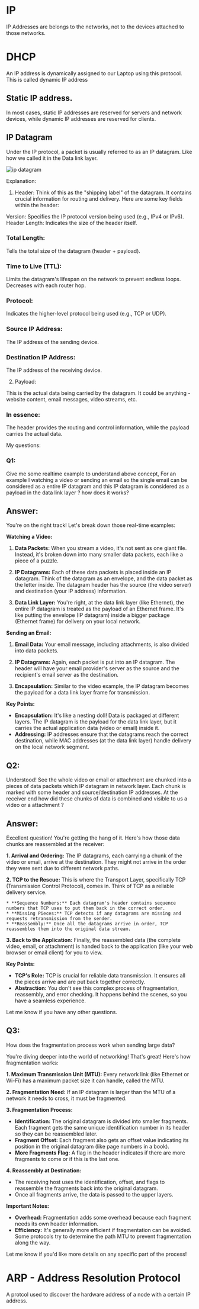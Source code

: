 # IP

IP Addresses are belongs to the networks, not to the devices attached to those networks. 

# DHCP

An IP address is dynamically assigned to our Laptop using this protocol. This is called dynamic IP address

## Static IP address. 

In most cases, static IP addresses are reserved for servers and network devices, while dynamic IP addresses are reserved for clients.

## IP Datagram

Under the IP protocol, a packet is usually referred to as an IP datagram. Like how we called it in the Data link layer. 

![ip datagram](Images/IP_Datagram.png)

Explanation: 

1. Header: Think of this as the "shipping label" of the datagram. It contains crucial information for routing and delivery. Here are some key fields within the header:

Version: Specifies the IP protocol version being used (e.g., IPv4 or IPv6).
Header Length: Indicates the size of the header itself.

### Total Length: 
Tells the total size of the datagram (header + payload).

### Time to Live (TTL): 
Limits the datagram's lifespan on the network to prevent endless loops. Decreases with each router hop.

### Protocol: 
Indicates the higher-level protocol being used (e.g., TCP or UDP).

### Source IP Address: 
The IP address of the sending device.

### Destination IP Address: 
The IP address of the receiving device.

2. Payload: 

This is the actual data being carried by the datagram. It could be anything - website content, email messages, video streams, etc.

### In essence: 

The header provides the routing and control information, while the payload carries the actual data. 

My questions:

### Q1: 

Give me some realtime example to understand above concept, For an example I watching a video or sending an email so the single email can be considered as a entire  IP datagram and this IP datagram is considered as a payload in the data link layer ? how does it works? 

## Answer: 

You're on the right track! Let's break down those real-time examples:

**Watching a Video:**

1.  **Data Packets:** When you stream a video, it's not sent as one giant file. Instead, it's broken down into many smaller data packets, each like a piece of a puzzle.

2.  **IP Datagrams:** Each of these data packets is placed inside an IP datagram. Think of the datagram as an envelope, and the data packet as the letter inside. The datagram header has the source (the video server) and destination (your IP address) information.

3.  **Data Link Layer:** You're right, at the data link layer (like Ethernet), the entire IP datagram is treated as the payload of an Ethernet frame. It's like putting the envelope (IP datagram) inside a bigger package (Ethernet frame) for delivery on your local network.

**Sending an Email:**

1.  **Email Data:** Your email message, including attachments, is also divided into data packets.

2.  **IP Datagrams:** Again, each packet is put into an IP datagram. The header will have your email provider's server as the source and the recipient's email server as the destination.

3.  **Encapsulation:**  Similar to the video example, the IP datagram becomes the payload for a data link layer frame for transmission.

**Key Points:**

*   **Encapsulation:** It's like a nesting doll! Data is packaged at different layers. The IP datagram is the payload for the data link layer, but it carries the actual application data (video or email) inside it.
*   **Addressing:** IP addresses ensure that the datagrams reach the correct destination, while MAC addresses (at the data link layer) handle delivery on the local network segment.

## Q2: 

Understood! See the whole video or email or attachment are chunked into a pieces of data packets which IP datagram in network layer. Each chunk is marked with some header and source/destination IP addresses. At the receiver end how did these chunks of data is combined and visible to us a video or a attachment ?

## Answer: 

Excellent question! You're getting the hang of it. Here's how those data chunks are reassembled at the receiver:

**1. Arrival and Ordering:** The IP datagrams, each carrying a chunk of the video or email, arrive at the destination. They might not arrive in the order they were sent due to different network paths.

**2. TCP to the Rescue:** This is where the Transport Layer, specifically TCP (Transmission Control Protocol), comes in. Think of TCP as a reliable delivery service.

    * **Sequence Numbers:** Each datagram's header contains sequence numbers that TCP uses to put them back in the correct order.
    * **Missing Pieces:** TCP detects if any datagrams are missing and requests retransmission from the sender.
    * **Reassembly:** Once all the datagrams arrive in order, TCP reassembles them into the original data stream.

**3. Back to the Application:** Finally, the reassembled data (the complete video, email, or attachment) is handed back to the application (like your web browser or email client) for you to view.

**Key Points:**

*   **TCP's Role:** TCP is crucial for reliable data transmission. It ensures all the pieces arrive and are put back together correctly.
*   **Abstraction:** You don't see this complex process of fragmentation, reassembly, and error checking. It happens behind the scenes, so you have a seamless experience.

Let me know if you have any other questions. 

## Q3: 

How does the fragmentation process work when sending large data?  

You're diving deeper into the world of networking! That's great! Here's how fragmentation works:

**1. Maximum Transmission Unit (MTU):**  Every network link (like Ethernet or Wi-Fi) has a maximum packet size it can handle, called the MTU. 

**2. Fragmentation Need:** If an IP datagram is larger than the MTU of a network it needs to cross, it must be fragmented.

**3. Fragmentation Process:**

   * **Identification:** The original datagram is divided into smaller fragments. Each fragment gets the same unique identification number in its header so they can be reassembled later.
   * **Fragment Offset:** Each fragment also gets an offset value indicating its position in the original datagram (like page numbers in a book).
   * **More Fragments Flag:** A flag in the header indicates if there are more fragments to come or if this is the last one.

**4. Reassembly at Destination:**

   * The receiving host uses the identification, offset, and flags to reassemble the fragments back into the original datagram.
   * Once all fragments arrive, the data is passed to the upper layers.

**Important Notes:**

* **Overhead:** Fragmentation adds some overhead because each fragment needs its own header information.
* **Efficiency:** It's generally more efficient if fragmentation can be avoided. Some protocols try to determine the path MTU to prevent fragmentation along the way.

Let me know if you'd like more details on any specific part of the process! 

# ARP - Address Resolution Protocol

A protcol used to discover the hardware address of a node with a certain IP address. 


